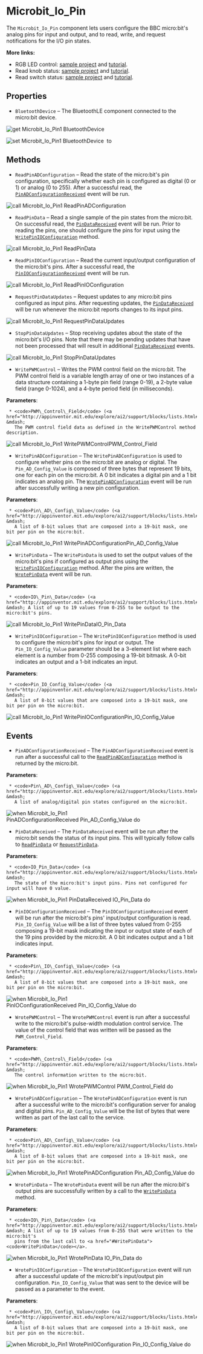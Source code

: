 # Microbit\_Io\_Pin

The <code>Microbit_Io_Pin</code> component lets users configure the BBC micro:bit's analog pins for input and output, and to read, write, and request notifications for the I/O pin states.

<strong>More links:</strong><ul><li>RGB LED control: <a href='/assets/samples/MicrobitIOpin_RGBLED.aia' target='_blank'>sample project</a> and <a href='/assets/samples/MIT_App_Inventor_Microbit_IOpin_RGBLED.pdf'>tutorial</a>.</li><li>Read knob status: <a href='/assets/samples/MicrobitIOpin_potentiometer.aia' target='_blank'>sample project</a> and <a href='/assets/howtos/MIT_App_Inventor_Microbit_IOpin_potentiometer.pdf'>tutorial</a>.</li><li>Read switch status: <a href='/assets/samples/MicrobitIOpin_button.aia' target='_blank'>sample project</a> and <a href='/assets/howtos/MIT_App_Inventor_Microbit_IOpin_button.pdf'>tutorial</a>.</li></ul>
 
## Properties

+ <a name="BluetoothDevice"></a>`BluetoothDevice` – The BluetoothLE component connected to the micro:bit device.


![get Microbit_Io_Pin1 BluetoothDevice ](blocks/Microbit_Io_Pin.BluetoothDevice_getter.svg)


![set Microbit_Io_Pin1 BluetoothDevice  to](blocks/Microbit_Io_Pin.BluetoothDevice_setter.svg)

## Methods

+ <a name="ReadPinADConfiguration"></a>`ReadPinADConfiguration` – Read the state of the micro:bit's pin configuration, specifically whether each pin is
 configured as digital (0 or 1) or analog (0 to 255). After a successful read, the
 <a href="#PinADConfigurationReceived"><code>PinADConfigurationReceived</code></a> event will
 be run.

![call Microbit_Io_Pin1 ReadPinADConfiguration](blocks/Microbit_Io_Pin.ReadPinADConfiguration.svg)

+ <a name="ReadPinData"></a>`ReadPinData` – Read a single sample of the pin states from the micro:bit. On successful read, the
 <a href="#PinDataReceived"><code>PinDataReceived</code></a> event will be run. Prior to reading
 the pins, one should configure the pins for input using the <a
 href="#WritePinIOConfiguration"><code>WritePinIOConfiguration</code></a> method.

![call Microbit_Io_Pin1 ReadPinData](blocks/Microbit_Io_Pin.ReadPinData.svg)

+ <a name="ReadPinIOConfiguration"></a>`ReadPinIOConfiguration` – Read the current input/output configuration of the micro:bit's pins. After a successful read,
 the <a href="#PinIOConfigurationReceived"><code>PinIOConfigurationReceived</code></a> event
 will be run.

![call Microbit_Io_Pin1 ReadPinIOConfiguration](blocks/Microbit_Io_Pin.ReadPinIOConfiguration.svg)

+ <a name="RequestPinDataUpdates"></a>`RequestPinDataUpdates` – Request updates to any micro:bit pins configured as input pins. After requesting updates, the
 <a href="#PinDataReceived"><code>PinDataReceived</code></a> will be run whenever the micro:bit
 reports changes to its input pins.

![call Microbit_Io_Pin1 RequestPinDataUpdates](blocks/Microbit_Io_Pin.RequestPinDataUpdates.svg)

+ <a name="StopPinDataUpdates"></a>`StopPinDataUpdates` – Stop receiving updates about the state of the micro:bit's I/O pins. Note that there may be
 pending updates that have not been processed that will result in additional
 <a href="#PinDataReceived"><code>PinDataReceived</code></a> events.

![call Microbit_Io_Pin1 StopPinDataUpdates](blocks/Microbit_Io_Pin.StopPinDataUpdates.svg)

+ <a name="WritePWMControl"></a>`WritePWMControl` – Writes the PWM control field on the micro:bit. The PWM control field is a variable length
 array of one or two instances of a data structure containing a 1-byte pin field (range 0-19),
 a 2-byte value field (range 0-1024), and a 4-byte period field (in milliseconds).

 __Parameters__:

     * <code>PWM\_Control\_Field</code> (<a href="http://appinventor.mit.edu/explore/ai2/support/blocks/lists.html#emptylist">_list_</a>) &mdash;
       The PWM control field data as defined in the WritePWMControl method description.

![call Microbit_Io_Pin1 WritePWMControlPWM_Control_Field](blocks/Microbit_Io_Pin.WritePWMControl.svg)

+ <a name="WritePinADConfiguration"></a>`WritePinADConfiguration` – The <code>WritePinADConfiguration</code> is used to configure whether pins on the micro:bit
 are analog or digital. The <code>Pin\_AD\_Config\_Value</code> is composed of three bytes that
 represent 19 bits, one for each pin on the micro:bit. A 0 bit indicates a digital pin and a
 1 bit indicates an analog pin. The
 <a href="#WrotePinADConfiguration"><code>WrotePinADConfiguration</code></a> event will be run
 after successfully writing a new pin configuration.

 __Parameters__:

     * <code>Pin\_AD\_Config\_Value</code> (<a href="http://appinventor.mit.edu/explore/ai2/support/blocks/lists.html#emptylist">_list_</a>) &mdash;
       A list of 8-bit values that are composed into a 19-bit mask, one bit per pin on the micro:bit.

![call Microbit_Io_Pin1 WritePinADConfigurationPin_AD_Config_Value](blocks/Microbit_Io_Pin.WritePinADConfiguration.svg)

+ <a name="WritePinData"></a>`WritePinData` – The <code>WritePinData</code> is used to set the output values of the micro:bit's pins if
 configured as output pins using the
 <a href="#WritePinIOConfiguration"><code>WritePinIOConfiguration</code></a> method. After the
 pins are written, the <a href="#WrotePinData"><code>WrotePinData</code></a> event will be run.

 __Parameters__:

     * <code>IO\_Pin\_Data</code> (<a href="http://appinventor.mit.edu/explore/ai2/support/blocks/lists.html#makealist">_list_</a>) &mdash; A list of up to 19 values from 0-255 to be output to the micro:bit's pins.

![call Microbit_Io_Pin1 WritePinDataIO_Pin_Data](blocks/Microbit_Io_Pin.WritePinData.svg)

+ <a name="WritePinIOConfiguration"></a>`WritePinIOConfiguration` – The <code>WritePinIOConfiguration</code> method is used to configure the micro:bit's pins for
 input or output. The <code>Pin\_IO\_Config\_Value</code> parameter should be a 3-element list
 where each element is a number from 0-255 composing a 19-bit bitmask. A 0-bit indicates an
 output and a 1-bit indicates an input.

 __Parameters__:

     * <code>Pin_IO_Config_Value</code> (<a href="http://appinventor.mit.edu/explore/ai2/support/blocks/lists.html#emptylist">_list_</a>) &mdash;
       A list of 8-bit values that are composed into a 19-bit mask, one bit per pin on the micro:bit.

![call Microbit_Io_Pin1 WritePinIOConfigurationPin_IO_Config_Value](blocks/Microbit_Io_Pin.WritePinIOConfiguration.svg)

## Events

+ <a name="PinADConfigurationReceived"></a>`PinADConfigurationReceived` – The <code>PinADConfigurationReceived</code> event is run after a successful call to the
 <a href="#ReadPinADConfiguration"><code>ReadPinADConfiguration</code></a> method is returned
 by the micro:bit.

 __Parameters__:

     * <code>Pin\_AD\_Config\_Value</code> (<a href="http://appinventor.mit.edu/explore/ai2/support/blocks/lists.html#emptylist">_list_</a>) &mdash;
       A list of analog/digital pin states configured on the micro:bit.

![when Microbit_Io_Pin1 PinADConfigurationReceived Pin_AD_Config_Value do](blocks/Microbit_Io_Pin.PinADConfigurationReceived.svg)

+ <a name="PinDataReceived"></a>`PinDataReceived` – The <code>PinDataReceived</code> event will be run after the micro:bit sends the status of its
 input pins. This will typically follow calls to
 <a href="#ReadPinData"><code>ReadPinData</code></a> or
 <a href="#RequestPinData"><code>RequestPinData</code></a>.

 __Parameters__:

     * <code>IO_Pin_Data</code> (<a href="http://appinventor.mit.edu/explore/ai2/support/blocks/lists.html#makealist">_list_</a>) &mdash;
       The state of the micro:bit's input pins. Pins not configured for input will have 0 value.

![when Microbit_Io_Pin1 PinDataReceived IO_Pin_Data do](blocks/Microbit_Io_Pin.PinDataReceived.svg)

+ <a name="PinIOConfigurationReceived"></a>`PinIOConfigurationReceived` – The <code>PinIOConfigurationReceived</code> event will be run after the micro:bit's pins'
 input/output configuration is read. <code>Pin\_IO\_Config\_Value</code> will be a list of three
 bytes valued from 0-255 composing a 19-bit mask indicating the input or output state of each
 of the 19 pins provided by the micro:bit. A 0 bit indicates output and a 1 bit indicates input.

 __Parameters__:

     * <code>Pin\_IO\_Config\_Value</code> (<a href="http://appinventor.mit.edu/explore/ai2/support/blocks/lists.html#emptylist">_list_</a>) &mdash;
       A list of 8-bit values that are composed into a 19-bit mask, one bit per pin on the micro:bit.

![when Microbit_Io_Pin1 PinIOConfigurationReceived Pin_IO_Config_Value do](blocks/Microbit_Io_Pin.PinIOConfigurationReceived.svg)

+ <a name="WrotePWMControl"></a>`WrotePWMControl` – The <code>WrotePWMControl</code> event is run after a successful write to the micro:bit's
 pulse-width modulation control service. The value of the control field that was written will
 be passed as the <code>PWM\_Control\_Field</code>.

 __Parameters__:

     * <code>PWM\_Control\_Field</code> (<a href="http://appinventor.mit.edu/explore/ai2/support/blocks/lists.html#emptylist">_list_</a>) &mdash;
       The control information written to the micro:bit.

![when Microbit_Io_Pin1 WrotePWMControl PWM_Control_Field do](blocks/Microbit_Io_Pin.WrotePWMControl.svg)

+ <a name="WrotePinADConfiguration"></a>`WrotePinADConfiguration` – The <code>WrotePinADConfiguration</code> event is run after a successful write to the
 micro:bit's configuration server for analog and digital pins. <code>Pin\_AD\_Config\_Value</code>
 will be the list of bytes that were written as part of the last call to the service.

 __Parameters__:

     * <code>Pin\_AD\_Config\_Value</code> (<a href="http://appinventor.mit.edu/explore/ai2/support/blocks/lists.html#emptylist">_list_</a>) &mdash;
       A list of 8-bit values that are composed into a 19-bit mask, one bit per pin on the micro:bit.

![when Microbit_Io_Pin1 WrotePinADConfiguration Pin_AD_Config_Value do](blocks/Microbit_Io_Pin.WrotePinADConfiguration.svg)

+ <a name="WrotePinData"></a>`WrotePinData` – The <code>WrotePinData</code> event will be run after the micro:bit's output pins are
 successfully written by a call to the <a href="#WritePinData"><code>WritePinData</code></a>
 method.

 __Parameters__:

     * <code>IO\_Pin\_Data</code> (<a href="http://appinventor.mit.edu/explore/ai2/support/blocks/lists.html#makealist">_list_</a>) &mdash; A list of up to 19 values from 0-255 that were written to the micro:bit's
       pins from the last call to <a href="#WritePinData"><code>WritePinData</code></a>.

![when Microbit_Io_Pin1 WrotePinData IO_Pin_Data do](blocks/Microbit_Io_Pin.WrotePinData.svg)

+ <a name="WrotePinIOConfiguration"></a>`WrotePinIOConfiguration` – The <code>WrotePinIOConfiguration</code> event will run after a successful update of the
 micro:bit's input/output pin configuration. <code>Pin\_IO\_Config\_Value</code> that was sent to
 the device will be passed as a parameter to the event.

 __Parameters__:

     * <code>Pin\_IO\_Config\_Value</code> (<a href="http://appinventor.mit.edu/explore/ai2/support/blocks/lists.html#emptylist">_list_</a>) &mdash;
       A list of 8-bit values that are composed into a 19-bit mask, one bit per pin on the micro:bit.

![when Microbit_Io_Pin1 WrotePinIOConfiguration Pin_IO_Config_Value do](blocks/Microbit_Io_Pin.WrotePinIOConfiguration.svg)


